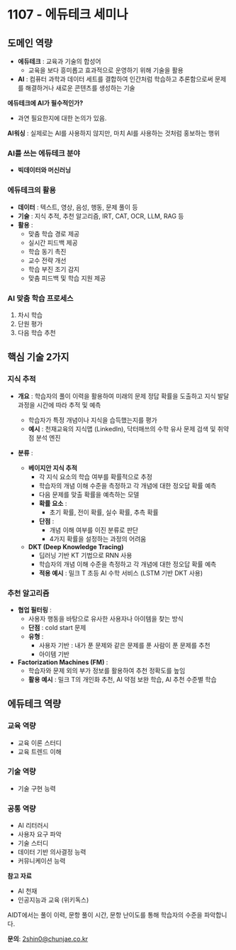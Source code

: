 # 1107 - 에듀테크 세미나

## 도메인 역량

- **에듀테크** : 교육과 기술의 합성어
  - 교육을 보다 흥미롭고 효과적으로 운영하기 위해 기술을 활용
- **AI** : 컴퓨터 과학과 데이터 세트를 결합하여 인간처럼 학습하고 추론함으로써 문제를 해결하거나 새로운 콘텐츠를 생성하는 기술

**에듀테크에 AI가 필수적인가?**

- 과연 필요한지에 대한 논의가 있음.

**AI워싱** : 실제로는 AI를 사용하지 않지만, 마치 AI를 사용하는 것처럼 홍보하는 행위

### AI를 쓰는 에듀테크 분야

- **빅데이터와 머신러닝**

### 에듀테크의 활용

- **데이터** : 텍스트, 영상, 음성, 행동, 문제 풀이 등
- **기술** : 지식 추적, 추천 알고리즘, IRT, CAT, OCR, LLM, RAG 등
- **활용** :
  - 맞춤 학습 경로 제공
  - 실시간 피드백 제공
  - 학습 동기 촉진
  - 교수 전략 개선
  - 학습 부진 조기 감지
  - 맞춤 피드백 및 학습 지원 제공

### AI 맞춤 학습 프로세스

1. 차시 학습
2. 단원 평가
3. 다음 학습 추천

## 핵심 기술 2가지

### 지식 추적

- **개요** : 학습자의 풀이 이력을 활용하여 미래의 문제 정답 확률을 도출하고 지식 발달 과정을 시간에 따라 추적 및 예측

  - 학습자가 특정 개념이나 지식을 습득했는지를 평가
  - **예시** : 천재교육의 지식맵 (LinkedIn), 닥터매쓰의 수학 유사 문제 검색 및 취약점 분석 엔진

- **분류** :
  - **베이지안 지식 추적**
    - 각 지식 요소의 학습 여부를 확률적으로 추정
    - 학습자의 개념 이해 수준을 측정하고 각 개념에 대한 정오답 확률 예측
    - 다음 문제를 맞출 확률을 예측하는 모델
    - **확률 요소** :
      - 초기 확률, 전이 확률, 실수 확률, 추측 확률
    - **단점** :
      - 개념 이해 여부를 이진 분류로 판단
      - 4가지 확률을 설정하는 과정의 어려움
  - **DKT (Deep Knowledge Tracing)**
    - 딥러닝 기반 KT 기법으로 RNN 사용
    - 학습자의 개념 이해 수준을 측정하고 각 개념에 대한 정오답 확률 예측
    - **적용 예시** : 밀크 T 초등 AI 수학 서비스 (LSTM 기반 DKT 사용)

### 추천 알고리즘

- **협업 필터링** :
  - 사용자 행동을 바탕으로 유사한 사용자나 아이템을 찾는 방식
  - **단점** : cold start 문제
  - **유형** :
    - 사용자 기반 : 내가 푼 문제와 같은 문제를 푼 사람이 푼 문제를 추천
    - 아이템 기반
- **Factorization Machines (FM)** :
  - 학습자와 문제 외의 부가 정보를 활용하여 추천 정확도를 높임
  - **활용 예시** : 밀크 T의 개인화 추천, AI 약점 보완 학습, AI 추천 수준별 학습

## 에듀테크 역량

### 교육 역량

- 교육 이론 스터디
- 교육 트렌드 이해

### 기술 역량

- 기술 구현 능력

### 공통 역량

- AI 리터러시
- 사용자 요구 파악
- 기술 스터디
- 데이터 기반 의사결정 능력
- 커뮤니케이션 능력

**참고 자료**

- AI 천재
- 인공지능과 교육 (위키독스)

AIDT에서는 풀이 이력, 문항 풀이 시간, 문항 난이도를 통해 학습자의 수준을 파악합니다.

**문의**: 2shin0@chunjae.co.kr
